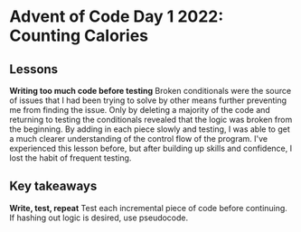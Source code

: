 # Advent of Code Day 1 2022: Counting Calories

## Lessons
**Writing too much code before testing** 
Broken conditionals were the source of issues that I had been trying to solve by other means further preventing me from finding the issue. Only by deleting a majority of the code and returning to testing the conditionals revealed that the logic was broken from the beginning. By adding in each piece slowly and testing, I was able to get a much clearer understanding of the control flow of the program. I've experienced this lesson before, but after building up skills and confidence, I lost the habit of frequent testing.

## Key takeaways
**Write, test, repeat**
Test each incremental piece of code before continuing. If hashing out logic is desired, use pseudocode.


